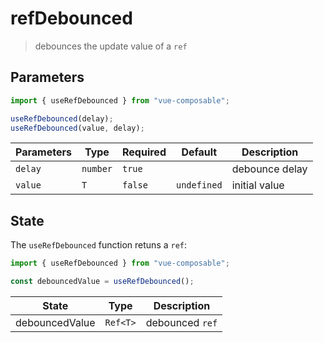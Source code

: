 # refDebounced

> debounces the update value of a `ref`

## Parameters

```js
import { useRefDebounced } from "vue-composable";

useRefDebounced(delay);
useRefDebounced(value, delay);
```

| Parameters | Type     | Required | Default     | Description    |
| ---------- | -------- | -------- | ----------- | -------------- |
| `delay`    | `number` | `true`   |             | debounce delay |
| `value`    | `T`      | `false`  | `undefined` | initial value  |

## State

The `useRefDebounced` function retuns a `ref`:

```js
import { useRefDebounced } from "vue-composable";

const debouncedValue = useRefDebounced();
```

| State          | Type     | Description     |
| -------------- | -------- | --------------- |
| debouncedValue | `Ref<T>` | debounced `ref` |
